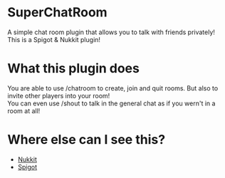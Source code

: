 # SuperChatRoom
A simple chat room plugin that allows you to talk with friends privately!<br>
This is a Spigot & Nukkit plugin!<br>

# What this plugin does
You are able to use /chatroom to create, join and quit rooms. But also to invite other players into your room!<br>
You can even use /shout to talk in the general chat as if you wern't in a room at all!<br>

# Where else can I see this?
* [Nukkit](https://cloudburstmc.org/resources/superchatroom.650/)
* [Spigot](https://www.spigotmc.org/resources/super-chat-room.88017/)
